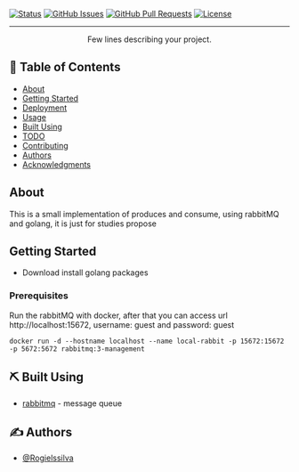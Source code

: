 
[![Status](https://img.shields.io/badge/status-active-success.svg)]()
[![GitHub Issues](https://img.shields.io/github/issues/kylelobo/The-Documentation-Compendium.svg)](https://github.com/kylelobo/The-Documentation-Compendium/issues)
[![GitHub Pull Requests](https://img.shields.io/github/issues-pr/kylelobo/The-Documentation-Compendium.svg)](https://github.com/kylelobo/The-Documentation-Compendium/pulls)
[![License](https://img.shields.io/badge/license-MIT-blue.svg)](/LICENSE)

</div>

---

<p align="center"> Few lines describing your project.
    <br> 
</p>

## 📝 Table of Contents

- [About](#about)
- [Getting Started](#getting_started)
- [Deployment](#deployment)
- [Usage](#usage)
- [Built Using](#built_using)
- [TODO](../TODO.md)
- [Contributing](../CONTRIBUTING.md)
- [Authors](#authors)
- [Acknowledgments](#acknowledgement)

## About <a name = "about"></a>

This is a small implementation of produces and consume, using rabbitMQ and golang, it is just for studies propose

## Getting Started <a name = "getting_started"></a>

- Download install golang packages

### Prerequisites

Run the rabbitMQ with docker, after that you can access url http://localhost:15672, username: guest and password: guest

```
docker run -d --hostname localhost --name local-rabbit -p 15672:15672 -p 5672:5672 rabbitmq:3-management
```

## ⛏️ Built Using <a name = "built_using"></a>

- [rabbitmq](https://www.rabbitmq.com/) - message queue


## ✍️ Authors <a name = "authors"></a>

- [@Rogielssilva](https://github.com/Rogielssilva)

